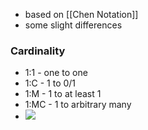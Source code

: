 + based on [[Chen Notation]]
+ some slight differences

### Cardinality
+ 1:1 - one to one
+ 1:C - 1 to 0/1
+ 1:M - 1 to at least 1
+ 1:MC - 1 to arbitrary many
+ ![](../../../z_images/Pasted%20image%2020220315121057.png)